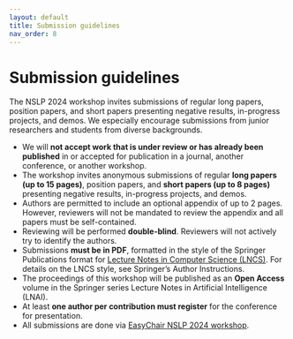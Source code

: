 ```yaml
---
layout: default
title: Submission guidelines
nav_order: 8
---
```


# Submission guidelines

The NSLP 2024 workshop invites submissions of regular long papers, position papers, and short papers presenting negative results, in-progress projects, and demos. We especially encourage submissions from junior researchers and students from diverse backgrounds.

* We will **not accept work that is under review or has already been published** in or accepted for publication in a journal, another conference, or another workshop.
* The workshop invites anonymous submissions of regular **long papers (up to 15 pages)**, position papers, and **short papers (up to 8 pages)** presenting negative results, in-progress projects, and demos. 
* Authors are permitted to include an optional appendix of up to 2 pages. However, reviewers will not be mandated to review the appendix and all papers must be self-contained.
* Reviewing will be performed **double-blind**. Reviewers will not actively try to identify the authors.
* Submissions **must be in PDF**, formatted in the style of the Springer Publications format for [Lecture Notes in Computer Science (LNCS)](https://www.springer.com/gp/computer-science/lncs/conference-proceedings-guidelines). For details on the LNCS style, see Springer’s Author Instructions. 
* The proceedings of this workshop will be published as an **Open Access** volume in the Springer series Lecture Notes in Artificial Intelligence (LNAI).
* At least **one author per contribution must register** for the conference for presentation.
* All submissions are done via [EasyChair NSLP 2024 workshop](https://easychair.org/conferences/?conf=nslp2024).

